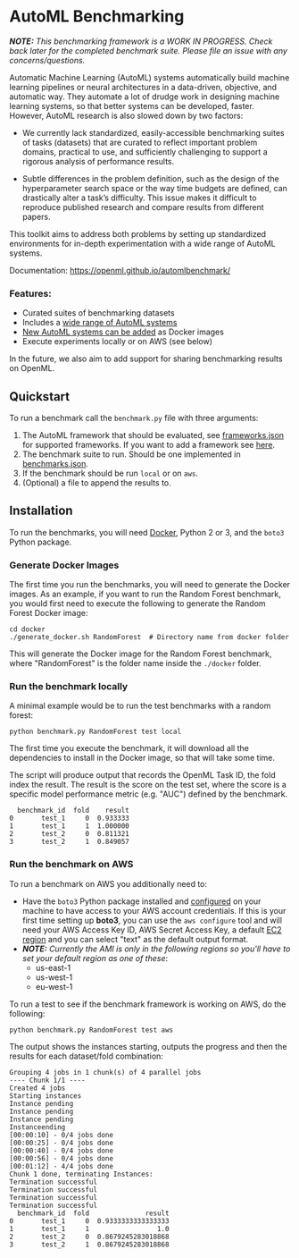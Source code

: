 # AutoML Benchmarking

_**NOTE:**_ _This benchmarking framework is a WORK IN PROGRESS.  Check back later for the completed benchmark suite.  Please file an issue with any concerns/questions._

Automatic Machine Learning (AutoML) systems automatically build machine learning pipelines or neural architectures in a data-driven, objective, and automatic way. They automate a lot of drudge work in designing machine learning systems, so that better systems can be developed, faster. However, AutoML research is also slowed down by two factors:

* We currently lack standardized, easily-accessible benchmarking suites of tasks (datasets) that are curated to reflect important problem domains, practical to use, and sufficiently challenging to support a rigorous analysis of performance results. 

* Subtle differences in the problem definition, such as the design of the hyperparameter search space or the way time budgets are defined, can drastically alter a task’s difficulty. This issue makes it difficult to reproduce published research and compare results from different papers.

This toolkit aims to address both problems by setting up standardized environments for in-depth experimentation with a wide range of AutoML systems.

Documentation: https://openml.github.io/automlbenchmark/

### Features:
* Curated suites of benchmarking datasets
* Includes a [wide range of AutoML systems](https://openml.github.io/automlbenchmark/automl_overview.html)
* [New AutoML systems can be added](https://github.com/openml/automlbenchmark/tree/master/docker) as Docker images
* Execute experiments locally or on AWS (see below)

In the future, we also aim to add support for sharing benchmarking results on OpenML.


## Quickstart

To run a benchmark call the `benchmark.py` file with three arguments:

1. The AutoML framework that should be evaluated, see [frameworks.json](resources/frameworks.json) for supported frameworks. If you want to add a framework see [here](docker/readme.md).
2. The benchmark suite to run. Should be one implemented in [benchmarks.json](resources/benchmarks.json).
3. If the benchmark should be run `local` or on `aws`.
4. (Optional) a file to append the results to.


## Installation

To run the benchmarks, you will need [Docker](https://docs.docker.com/install/), Python 2 or 3, and the `boto3` Python package.


### Generate Docker Images

The first time you run the benchmarks, you will need to generate the Docker images. As an example, if you want to run the Random Forest benchmark, you would first need to execute the following to generate the Random Forest Docker image:

```
cd docker
./generate_docker.sh RandomForest  # Directory name from docker folder
```
This will generate the Docker image for the Random Forest benchmark, where "RandomForest" is the folder name inside the `./docker` folder.


### Run the benchmark locally

A minimal example would be to run the test benchmarks with a random forest:

```
python benchmark.py RandomForest test local
```
The first time you execute the benchmark, it will download all the dependencies to install in the Docker image, so that will take some time.

The script will produce output that records the OpenML Task ID, the fold index the result.  The result is the score on the test set, where the score is a specific model performance metric (e.g. "AUC") defined by the benchmark.

```
  benchmark_id  fold    result
0       test_1     0  0.933333
1       test_1     1  1.000000
2       test_2     0  0.811321
3       test_2     1  0.849057
```


### Run the benchmark on AWS

To run a benchmark on AWS you additionally need to:

- Have the `boto3` Python package installed and [configured](https://boto3.readthedocs.io/en/latest/guide/quickstart.html#configuration) on your machine to have access to your AWS account credentials. If this is your first time setting up **boto3**, you can use the `aws configure` tool and will need your AWS Access Key ID, AWS Secret Access Key, a default [EC2 region](https://docs.aws.amazon.com/AWSEC2/latest/UserGuide/using-regions-availability-zones.html#concepts-available-regions) and you can select "text" as the default output format.
- _**NOTE:** Currently the AMI is only in the following regions so you'll have to set your default region as one of these_:
  - us-east-1
  - us-west-1
  - eu-west-1

To run a test  to see if the benchmark framework is working on AWS, do the following:

```
python benchmark.py RandomForest test aws
```

The output shows the instances starting, outputs the progress and then the results for each dataset/fold combination:

```
Grouping 4 jobs in 1 chunk(s) of 4 parallel jobs
---- Chunk 1/1 ----
Created 4 jobs
Starting instances
Instance pending
Instance pending
Instance pending
Instanceending
[00:00:10] - 0/4 jobs done
[00:00:25] - 0/4 jobs done
[00:00:40] - 0/4 jobs done
[00:00:56] - 0/4 jobs done
[00:01:12] - 4/4 jobs done
Chunk 1 done, terminating Instances:
Termination successful
Termination successful
Termination successful
Termination successful
  benchmark_id  fold              result
0       test_1     0  0.9333333333333333
1       test_1     1                 1.0
2       test_2     0  0.8679245283018868
3       test_2     1  0.8679245283018868
```

